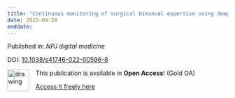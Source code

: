 ```yaml
---
title: "Continuous monitoring of surgical bimanual expertise using deep neural networks in virtual reality simulation."
date: 2022-04-28
enddate:
---
```


Published in: *NPJ digital medicine*

DOI: [10.1038/s41746-022-00596-8](https://doi.org/10.1038/s41746-022-00596-8)

<img src="https://upload.wikimedia.org/wikipedia/commons/thumb/7/77/Open_Access_logo_PLoS_transparent.svg/800px-Open_Access_logo_PLoS_transparent.svg.png" alt="drawing" width="50" align="left"/> &nbsp;&nbsp;&nbsp;This publication is available in **Open Access**! (Gold OA)

&nbsp;&nbsp;&nbsp;[Access it freely here](https://www.nature.com/articles/s41746-022-00596-8.pdf
)

